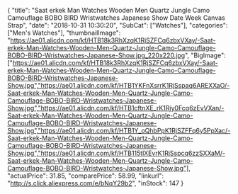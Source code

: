 {
	"title": "Saat erkek Man Watches Wooden Men Quartz Jungle Camo Camouflage BOBO BIRD Wristwatches Japanese Show Date Week Canvas Strap",
	"date": "2018-10-31 10:30:20",
	"SubCat": ["Watches"],
	"categories": ["Men's Watches"],
	"thumbnailImage": "https://ae01.alicdn.com/kf/HTB18k3RhXzqK1RjSZFCq6zbxVXay/-Saat-erkek-Man-Watches-Wooden-Men-Quartz-Jungle-Camo-Camouflage-BOBO-BIRD-Wristwatches-Japanese-Show.jpg_220x220.jpg",
	"BigImage": ["https://ae01.alicdn.com/kf/HTB18k3RhXzqK1RjSZFCq6zbxVXay/-Saat-erkek-Man-Watches-Wooden-Men-Quartz-Jungle-Camo-Camouflage-BOBO-BIRD-Wristwatches-Japanese-Show.jpg","https://ae01.alicdn.com/kf/HTB1YKFnXsrrK1RjSspaq6AREXXaO/-Saat-erkek-Man-Watches-Wooden-Men-Quartz-Jungle-Camo-Camouflage-BOBO-BIRD-Wristwatches-Japanese-Show.jpg","https://ae01.alicdn.com/kf/HTB1cftnXE_rK1Rjy0Fcq6zEvVXan/-Saat-erkek-Man-Watches-Wooden-Men-Quartz-Jungle-Camo-Camouflage-BOBO-BIRD-Wristwatches-Japanese-Show.jpg","https://ae01.alicdn.com/kf/HTB1Y_oQhbPpK1RjSZFFq6y5PpXac/-Saat-erkek-Man-Watches-Wooden-Men-Quartz-Jungle-Camo-Camouflage-BOBO-BIRD-Wristwatches-Japanese-Show.jpg","https://ae01.alicdn.com/kf/HTB115tlXEvrK1RjSspcq6zzSXXaM/-Saat-erkek-Man-Watches-Wooden-Men-Quartz-Jungle-Camo-Camouflage-BOBO-BIRD-Wristwatches-Japanese-Show.jpg"],
	"actualPrice": 31.85,
	"comparePrice": 58.99,
	"linkurl": "http://s.click.aliexpress.com/e/bNqY29b2",
	"inStock": 147
}
